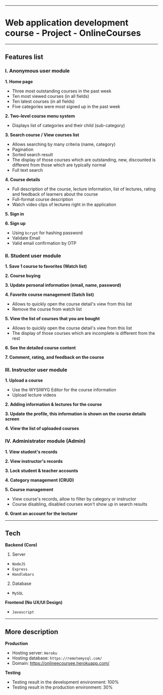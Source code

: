 ***
# Web application development course - Project - OnlineCourses
***
## Features list

### I. Anonymous user module

**1. Home page**
+ Three most outstanding courses in the past week
+ Ten most viewed courses (in all fields)
+ Ten latest courses (in all fields)
+ Five categories were most signed up in the past week

**2. Two-level course menu system**
+ Displays list of categories and their child (sub-category)


**3. Search course / View courses list**
+ Allows searching by many criteria (name, category)
+ Pagination
+ Sorted search result
+ The display of those courses which are outstanding, new, discounted is different from those which are typically normal
+ Full text search


**4. Course details**
+ Full description of the course, lecture information, list of lectures, rating and feedback of learners about the  course
+ Full-format course description
+ Watch video clips of lectures right in the application


**5. Sign in**

**6. Sign up**
+ Using `bcrypt` for hashing password
+ Validate Email
+ Valid email confirmation by OTP

### II. Student user module
**1. Save 1 course to favorites (Watch list)**

**2. Course buying**

**3. Update personal information (email, name, password)**

**4. Favorite course management (Satch list)**
+ Allows to quickly open the course detail's view from this list
+ Remove the course from watch list

**5. View the list of courses that you are bought**
+ Allows to quickly open the course detail's view from this list
+ The display of those courses which are incomplete is different from the rest

**6. See the detailed course content**

**7. Comment, rating, and feedback on the course**


### III. Instructor user module
**1. Upload a course**
+ Use the WYSIWYG Editor for the course information
+ Upload lecture videos

**2. Adding information & lectures for the course**

**3. Update the profile, this information is shown on the course details screen**

**4. View the list of uploaded courses**

### IV. Administrator module (Admin)
**1. View student's records**

**2. View instructor's records**

**3. Lock student & teacher accounts**

**4. Category management (CRUD)**

**5. Course management**
+ View course's records, allow to filter by category or instructor
+ Course disabling, disabled courses won't show up in search results


**6. Grant an account for the lecturer**

***
## Tech
**Backend (Core)**
1. Server
+ `NodeJS`
+ `Express`
+ `Handlebars`
2. Database
+ `MySQL`

**Frontend (No UX/UI Design)**
+ `Javascript`

***
## More description
**Production**

- Hosting server: `Heroku`
- Hosting database: `https://remotemysql.com/`
- Domain: https://onlineecoursee.herokuapp.com/

**Testing**
- Testing result in the development environment: 100%
- Testing result in the production environment: 30% 







